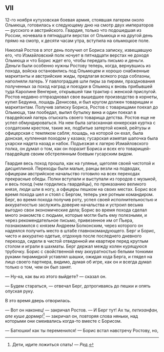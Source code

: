 ## VII

12-го ноября кутузовская боевая армия, стоявшая лагерем около Ольмюца, готовилась к следующему дню на смотр двух императоров — русского и австрийского. Гвардия, только что подошедшая из России, ночевала в пятнадцати верстах от Ольмюца и на другой день прямо на смотр, к десяти часам утра, вступила на ольмюцкое поле.

Николай Ростов в этот день получил от Бориса записку, извещавшую его, что Измайловский полк ночует в пятнадцати верстах не доходя Ольмюца и что Борис ждет его, чтобы передать письмо и деньги. Деньги были особенно нужны Ростову теперь, когда, вернувшись из похода, войска остановились под Ольмюцем и хорошо снабженные маркитанты и австрийские жиды, предлагая всякого рода соблазны, наполняли лагерь. У павлоградцев шли пиры за пирами, празднования полученных за поход наград и поездки в Ольмюц к вновь прибывшей туда Каролине Венгерке, открывшей там трактир с женской прислугой. Ростов недавно отпраздновал свое вышедшее производство в корнеты, купил Бедуина, лошадь Денисова, и был кругом должен товарищам и маркитантам. Получив записку Бориса, Ростов с товарищами поехал до Ольмюца, там пообедал, выпил бутылку вина и один поехал в гвардейский лагерь отыскать своего товарища детства. Ростов еще не успел обмундироваться. На нем была затасканная юнкерская куртка с солдатским крестом, такие же, подбитые затертой кожей, рейтузы и офицерская с темляком сабля; лошадь, на которой он ехал, была донская, купленная походом у казака; гусарская измятая шапочка была ухарски надета назад и набок. Подъезжая к лагерю Измайловского полка, он думал о том, как он поразит Бориса и всех его товарищей-гвардейцев своим обстрелянным боевым гусарским видом.

Гвардия весь поход прошла, как на гулянье, щеголяя своей чистотой и дисциплиной. Переходы были малые, ранцы везли на подводах, офицерам австрийское начальство готовило на всех переходах прекрасные обеды. Полки вступали и выступали из городов с музыкой, и весь поход (чем гордились гвардейцы), по приказанию великого князя, люди шли в ногу, а офицеры пешком на своих местах. Борис все время похода шел и стоял с Бергом, теперь уже ротным командиром. Берг, во время похода получив роту, успел своей исполнительностью и аккуратностью заслужить доверие начальства и устроил весьма выгодно свои экономические дела; Борис во время похода сделал много знакомств с людьми, которые могли быть ему полезными, и через рекомендательное письмо, привезенное им от Пьера, познакомился с князем Андреем Болконским, через которого он надеялся получить место в штабе главнокомандующего. Берг и Борис, чисто и аккуратно одетые, отдохнув после последнего дневного перехода, сидели в чистой отведенной им квартире перед круглым столом и играли в шахматы. Берг держал между колен курящуюся трубочку. Борис с свойственной ему аккуратностью белыми тонкими руками пирамидкой уставлял шашки, ожидая хода Берга, и глядел на лицо своего партнера, видимо, думая об игре, как он и всегда думал только о том, чем он был занят.

— Ну-ка, как вы из этого выйдете? — сказал он.

— Будем стараться, — отвечал Берг, дотрогиваясь до пешки и опять опуская руку.

В это время дверь отворилась.

— Вот он наконец! — закричал Ростов. — И Берг тут! Ах ты, *петизанфан, але куше дормир!*[^341] — закричал он, повторяя слова няньки, над которыми они смеивались когда-то вместе с Борисом.

— Батюшки! как ты переменился! — Борис встал навстречу Ростову, но,

[^341]: Дети, идите ложиться спать! — *Ред.*